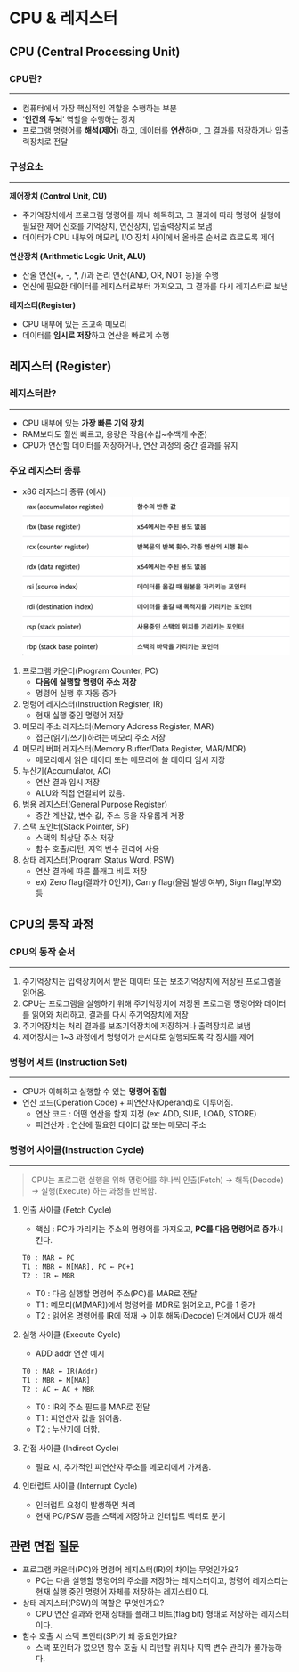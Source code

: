 # CPU & 레지스터

## CPU (Central Processing Unit)

### CPU란?

---

- 컴퓨터에서 가장 핵심적인 역할을 수행하는 부분
- ‘**인간의 두뇌**’ 역할을 수행하는 장치
- 프로그램 명령어를 **해석(제어)** 하고, 데이터를 **연산**하며, 그 결과를 저장하거나 입출력장치로 전달

### 구성요소

---

**제어장치 (Control Unit, CU)**

- 주기억장치에서 프로그램 명령어를 꺼내 해독하고, 그 결과에 따라 명령어 실행에 필요한 제어 신호를 기억장치, 연산장치, 입출력장치로 보냄
- 데이터가 CPU 내부와 메모리, I/O 장치 사이에서 올바른 순서로 흐르도록 제어

**연산장치 (Arithmetic Logic Unit, ALU)**

- 산술 연산(+, -, \*, /)과 논리 연산(AND, OR, NOT 등)을 수행
- 연산에 필요한 데이터를 레지스터로부터 가져오고, 그 결과를 다시 레지스터로 보냄

**레지스터(Register)**

- CPU 내부에 있는 초고속 메모리
- 데이터를 **임시로 저장**하고 연산을 빠르게 수행

## 레지스터 (Register)

### 레지스터란?

---

- CPU 내부에 있는 **가장 빠른 기억 장치**
- RAM보다도 훨씬 빠르고, 용량은 작음(수십~수백개 수준)
- CPU가 연산할 데이터를 저장하거나, 연산 과정의 중간 결과를 유지

### 주요 레지스터 종류

- x86 레지스터 종류 (예시)
  ![x86레지스터](./images/x86_register.png)

1. 프로그램 카운터(Program Counter, PC)
   - **다음에 실행할 명령어 주소 저장**
   - 명령어 실행 후 자동 증가
2. 명령어 레지스터(Instruction Register, IR)
   - 현재 실행 중인 명령어 저장
3. 메모리 주소 레지스터(Memory Address Register, MAR)
   - 접근(읽기/쓰기)하려는 메모리 주소 저장
4. 메모리 버퍼 레지스터(Memory Buffer/Data Register, MAR/MDR)
   - 메모리에서 읽은 데이터 또는 메모리에 쓸 데이터 임시 저장
5. 누산기(Accumulator, AC)
   - 연산 결과 임시 저장
   - ALU와 직접 연결되어 있음.
6. 범용 레지스터(General Purpose Register)
   - 중간 계산값, 변수 값, 주소 등을 자유롭게 저장
7. 스택 포인터(Stack Pointer, SP)
   - 스택의 최상단 주소 저장
   - 함수 호출/리턴, 지역 변수 관리에 사용
8. 상태 레지스터(Program Status Word, PSW)
   - 연산 결과에 따른 플래그 비트 저장
   - ex) Zero flag(결과가 0인지), Carry flag(올림 발생 여부), Sign flag(부호) 등

## CPU의 동작 과정

### CPU의 동작 순서

---

1. 주기억장치는 입력장치에서 받은 데이터 또는 보조기억장치에 저장된 프로그램을 읽어옴.
2. CPU는 프로그램을 실행하기 위해 주기억장치에 저장된 프로그램 명령어와 데이터를 읽어와 처리하고, 결과를 다시 주기억장치에 저장
3. 주기억장치는 처리 결과를 보조기억장치에 저장하거나 출력장치로 보냄
4. 제어장치는 1~3 과정에서 명령어가 순서대로 실행되도록 각 장치를 제어

### 명령어 세트 (Instruction Set)

---

- CPU가 이해하고 실행할 수 있는 **명령어 집합**
- 연산 코드(Operation Code) + 피연산자(Operand)로 이루어짐.
  - 연산 코드 : 어떤 연산을 할지 지정 (ex: ADD, SUB, LOAD, STORE)
  - 피연산자 : 연산에 필요한 데이터 값 또는 메모리 주소

### 명령어 사이클(Instruction Cycle)

---

> CPU는 프로그램 실행을 위해 명령어를 하나씩 인출(Fetch) → 해독(Decode) → 실행(Execute) 하는 과정을 반복함.

1. 인출 사이클 (Fetch Cycle)

   - 핵심 : PC가 가리키는 주소의 명령어를 가져오고, **PC를 다음 명령어로 증가**시킨다.

   ```
   T0 : MAR ← PC
   T1 : MBR ← M[MAR], PC ← PC+1
   T2 : IR ← MBR
   ```

   - T0 : 다음 실행할 명령어 주소(PC)를 MAR로 전달
   - T1 : 메모리(M[MAR])에서 명령어를 MDR로 읽어오고, PC를 1 증가
   - T2 : 읽어온 명령어를 IR에 적재 → 이후 해독(Decode) 단계에서 CU가 해석

2. 실행 사이클 (Execute Cycle)

   - ADD addr 연산 예시

   ```
   T0 : MAR ← IR(Addr)
   T1 : MBR ← M[MAR]
   T2 : AC ← AC + MBR
   ```

   - T0 : IR의 주소 필드를 MAR로 전달
   - T1 : 피연산자 값을 읽어옴.
   - T2 : 누산기에 더함.

3. 간접 사이클 (Indirect Cycle)
   - 필요 시, 추가적인 피연산자 주소를 메모리에서 가져옴.
4. 인터럽트 사이클 (Interrupt Cycle)
   - 인터럽트 요청이 발생하면 처리
   - 현재 PC/PSW 등을 스택에 저장하고 인터럽트 벡터로 분기

## 관련 면접 질문

- 프로그램 카운터(PC)와 명령어 레지스터(IR)의 차이는 무엇인가요?
  - PC는 다음 실행할 명령어의 주소를 저장하는 레지스터이고, 명령어 레지스터는 현재 실행 중인 명령어 자체를 저장하는 레지스터이다.
- 상태 레지스터(PSW)의 역할은 무엇인가요?
  - CPU 연산 결과와 현재 상태를 플래그 비트(flag bit) 형태로 저장하는 레지스터이다.
- 함수 호출 시 스택 포인터(SP)가 왜 중요한가요?
  - 스택 포인터가 없으면 함수 호출 시 리턴할 위치나 지역 변수 관리가 불가능하다.
